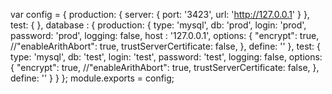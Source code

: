 var config = {
    production: {
        server: {
            port: '3423',
            url: 'http://127.0.0.1'
        }
    },
    test: {
    },
    database : {
        production: {
            type: 'mysql',
            db: 'prod',
            login: 'prod',
            password: 'prod',
            logging: false,
            host : '127.0.0.1',
            options: {
                "encrypt": true,
                //"enableArithAbort": true,
                trustServerCertificate: false,
            },
            define: ''
        },
        test: {
            type: 'mysql',
            db: 'test',
            login: 'test',
            password: 'test',
            logging: false,
            options: {
                "encrypt": true,
                //"enableArithAbort": true,
                trustServerCertificate: false,
            },
            define: ''
        }
    }
};
module.exports = config;